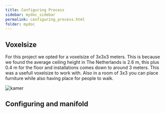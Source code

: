 ```yaml
---
title: Configuring Process
sidebar: mydoc_sidebar
permalink: configuring_process.html
folder: mydoc
---
```


## Voxelsize
For this project we opted for a voxelsize of 3x3x3 meters. This is because we found the average ceiling height in The Netherlands is 2.6 m, this plus 0.4 m for the floor and installations comes down to around 3 meters. This was a usefull voxelsize to work with. Also in a room of 3x3 you can place furniture while also having place for people to walk. 

![kamer](/images/kamer.jpg)


## Configuring and manifold

